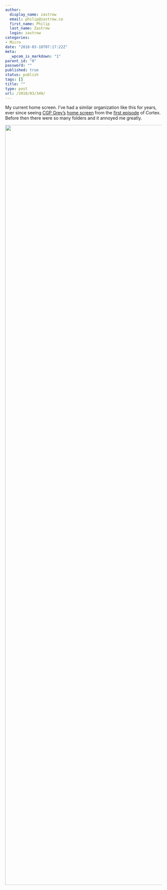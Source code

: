 ```yaml
---
author:
  display_name: zastrow
  email: philip@zastrow.co
  first_name: Philip
  last_name: Zastrow
  login: zastrow
categories:
- Micro
date: "2018-03-18T07:17:22Z"
meta:
  _wpcom_is_markdown: "1"
parent_id: "0"
password: ""
published: true
status: publish
tags: []
title: ""
type: post
url: /2018/03/349/
---
```

<p>My current home screen. I’ve had a similar organization like this for years, ever since seeing <a href="https://twitter.com/CGPGrey">CGP Grey’s</a> <a href="http://relayfm.s3.amazonaws.com/assets/Cortex/Episode%20001/Grey's%20Homescreen.PNG">home screen</a> from the <a href="https://www.relay.fm/cortex/1">first episode</a> of Cortex. Before then there were so many folders and it annoyed me greatly.</p>
<p><img src="{{ site.baseurl }}/assets/2018/03/img_3146.jpg" class="size-full wp-image-351" height="2436" width="1125" /></p>
